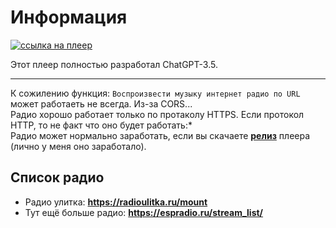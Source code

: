 # Информация

[![ссылка на плеер](https://img.shields.io/badge/ссылка-на%20плеер-brightgreen)](https://chtko.github.io/pleer.github.io/)


Этот плеер полностью разработал ChatGPT-3.5.  

---  
К сожилению функция: `Воспроизвести музыку интернет радио по URL` может работаеть не всегда. Из-за CORS...    
Радио хорошо работает только по протаколу HTTPS. Если протокол HTTP, то не факт что оно будет работать:*  
Радио может нормально заработать, если вы скачаете [**релиз**](https://github.com/chtko/pleer.github.io/releases) плеера (лично у меня оно заработало).

## Список радио
- Радио улитка: **https://radioulitka.ru/mount**
- Тут ещё больше радио: **https://espradio.ru/stream_list/**
